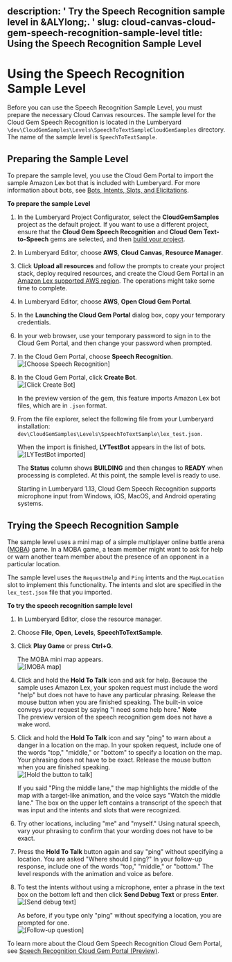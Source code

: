 description: ' Try the Speech Recognition sample level in &ALYlong;. '
slug: cloud-canvas-cloud-gem-speech-recognition-sample-level
title: Using the Speech Recognition Sample Level
---
# Using the Speech Recognition Sample Level<a name="cloud-canvas-cloud-gem-speech-recognition-sample-level"></a>

Before you can use the Speech Recognition Sample Level, you must prepare the necessary Cloud Canvas resources\. The sample level for the Cloud Gem Speech Recognition is located in the Lumberyard `\dev\CloudGemSamples\Levels\SpeechToTextSampleCloudGemSamples` directory\. The name of the sample level is `SpeechToTextSample`\.

## Preparing the Sample Level<a name="cloud-canvas-cloud-gem-speech-recognition-sample-level-preparing-the-sample-level"></a>

To prepare the sample level, you use the Cloud Gem Portal to import the sample Amazon Lex bot that is included with Lumberyard\. For more information about bots, see [ Bots, Intents, Slots, and Elicitations](cloud-canvas-cloud-gem-speech-recognition-intro.md#cloud-canvas-cloud-gem-speech-recognition-intro-bots-intents-slots-and-elicitations)\.

**To prepare the sample Level**

1. In the Lumberyard Project Configurator, select the **CloudGemSamples** project as the default project\. If you want to use a different project, ensure that the **Cloud Gem Speech Recognition** and **Cloud Gem Text\-to\-Speech** gems are selected, and then [build your project](game-build-intro.md)\.

1. In Lumberyard Editor, choose **AWS**, **Cloud Canvas**, **Resource Manager**\.

1. Click **Upload all resources** and follow the prompts to create your project stack, deploy required resources, and create the Cloud Gem Portal in an [Amazon Lex supported AWS region](https://docs.aws.amazon.com/general/latest/gr/rande.html#lex_region)\. The operations might take some time to complete\.

1. In Lumberyard Editor, choose **AWS**, **Open Cloud Gem Portal**\.

1. In the **Launching the Cloud Gem Portal** dialog box, copy your temporary credentials\.

1. In your web browser, use your temporary password to sign in to the Cloud Gem Portal, and then change your password when prompted\.

1. In the Cloud Gem Portal, choose **Speech Recognition**\.  
![\[Choose Speech Recognition\]](/images/cloud_canvas/cloud-canvas-cloud-gem-speech-recognition-sample-level-1.png)

1. In the Cloud Gem Portal, click **Create Bot**\.  
![\[Click Create Bot\]](/images/cloud_canvas/cloud-canvas-cloud-gem-speech-recognition-sample-level-2.png)

   In the preview version of the gem, this feature imports Amazon Lex bot files, which are in `.json` format\.

1. From the file explorer, select the following file from your Lumberyard installation: `dev\CloudGemSamples\Levels\SpeechToTextSample\lex_test.json`\.

   When the import is finished, **LYTestBot** appears in the list of bots\.  
![\[LYTestBot imported\]](/images/cloud_canvas/cloud-canvas-cloud-gem-speech-recognition-sample-level-3.png)

   The **Status** column shows **BUILDING** and then changes to **READY** when processing is completed\. At this point, the sample level is ready to use\.

   Starting in Lumberyard 1\.13, Cloud Gem Speech Recognition supports microphone input from Windows, iOS, MacOS, and Android operating systems\.

## Trying the Speech Recognition Sample<a name="cloud-canvas-cloud-gem-speech-recognition-sample-level-trying-the-speech-recognition-sample"></a>

The sample level uses a mini map of a simple multiplayer online battle arena \([MOBA](https://en.wikipedia.org/wiki/Multiplayer_online_battle_arena)\) game\. In a MOBA game, a team member might want to ask for help or warn another team member about the presence of an opponent in a particular location\.

The sample level uses the `RequestHelp` and `Ping` intents and the `MapLocation` slot to implement this functionality\. The intents and slot are specified in the `lex_test.json` file that you imported\.

**To try the speech recognition sample level**

1. In Lumberyard Editor, close the resource manager\.

1. Choose **File**, **Open**, **Levels**, **SpeechToTextSample**\.

1. Click **Play Game** or press **Ctrl\+G**\.

   The MOBA mini map appears\.  
![\[MOBA map\]](/images/cloud_canvas/cloud-canvas-cloud-gem-speech-recognition-sample-level-4.png)

1. Click and hold the **Hold To Talk** icon and ask for help\. Because the sample uses Amazon Lex, your spoken request must include the word "help" but does not have to have any particular phrasing\. Release the mouse button when you are finished speaking\. The built\-in voice conveys your request by saying "I need some help here\."
**Note**  
The preview version of the speech recognition gem does not have a wake word\.

1. Click and hold the **Hold To Talk** icon and say "ping" to warn about a danger in a location on the map\. In your spoken request, include one of the words "top," "middle," or "bottom" to specify a location on the map\. Your phrasing does not have to be exact\. Release the mouse button when you are finished speaking\.  
![\[Hold the button to talk\]](/images/cloud_canvas/cloud-canvas-cloud-gem-speech-recognition-sample-level-5.png)

   If you said "Ping the middle lane," the map highlights the middle of the map with a target\-like animation, and the voice says "Watch the middle lane\." The box on the upper left contains a transcript of the speech that was input and the intents and slots that were recognized\.

1. Try other locations, including "me" and "myself\." Using natural speech, vary your phrasing to confirm that your wording does not have to be exact\.

1. Press the **Hold To Talk** button again and say "ping" without specifying a location\. You are asked "Where should I ping?" In your follow\-up response, include one of the words "top," "middle," or "bottom\." The level responds with the animation and voice as before\.

1. To test the intents without using a microphone, enter a phrase in the text box on the bottom left and then click **Send Debug Text** or press **Enter**\.  
![\[Send debug text\]](/images/cloud_canvas/cloud-canvas-cloud-gem-speech-recognition-sample-level-6.png)

   As before, if you type only "ping" without specifying a location, you are prompted for one\.  
![\[Follow-up question\]](/images/cloud_canvas/cloud-canvas-cloud-gem-speech-recognition-sample-level-7.png)

To learn more about the Cloud Gem Speech Recognition Cloud Gem Portal, see [Speech Recognition Cloud Gem Portal \(Preview\)](cloud-canvas-cloud-gem-speech-recognition-cgp.md)\.
